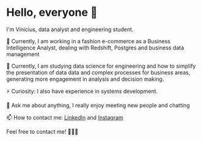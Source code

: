 # Hello, everyone 👋

I'm Vinicius, data analyst and engineering student.

🔭 Currently, I am working in a fashion e-commerce as a Business Intelligence Analyst, dealing with Redshift, Postgres and business data management

🌱 Currently, I am studying data science for engineering and how to simplify the presentation of data data and complex processes for business areas, generating more engagement in analysis and decision making.

⚡ Curiosity: I also have experience in systems development.

💬 Ask me about anything, I really enjoy meeting new people and chatting

📫 How to contact me: <a href=“https://www.linkedin.com/in/vinicius-lima-06901bab/“>LinkedIn</a> and <a href=“https://www.instagram.com/viniciuslima_o/“>Instagram</a>

Feel free to contact me! 👨🏽‍💻
